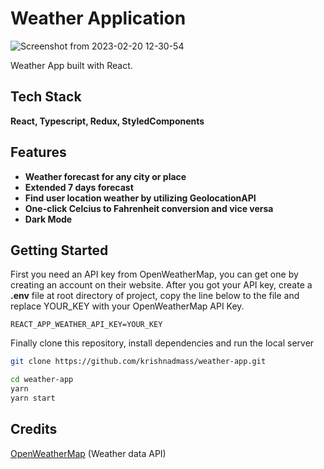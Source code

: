 # Weather Application

![Screenshot from 2023-02-20 12-30-54](https://user-images.githubusercontent.com/36821523/220080245-b4bb20d0-d673-4e08-a540-c749d1cd7a06.png)


Weather App built with React.

## Tech Stack

**React, Typescript, Redux, StyledComponents**

## Features

- **Weather forecast for any city or place**
- **Extended 7 days forecast**
- **Find user location weather by utilizing GeolocationAPI**
- **One-click Celcius to Fahrenheit conversion and vice versa**
- **Dark Mode**

## Getting Started

First you need an API key from OpenWeatherMap, you can get one by creating an account on their website.
After you got your API key, create a **.env** file at root directory of project, copy the line below to the file and replace YOUR_KEY with your OpenWeatherMap API Key.

```
REACT_APP_WEATHER_API_KEY=YOUR_KEY
```

Finally clone this repository, install dependencies and run the local server

```bash
git clone https://github.com/krishnadmass/weather-app.git
```

```bash
cd weather-app
yarn
yarn start
```

## Credits

[OpenWeatherMap](https://openweathermap.org/ 'OpenWeatherMap') (Weather data API)
